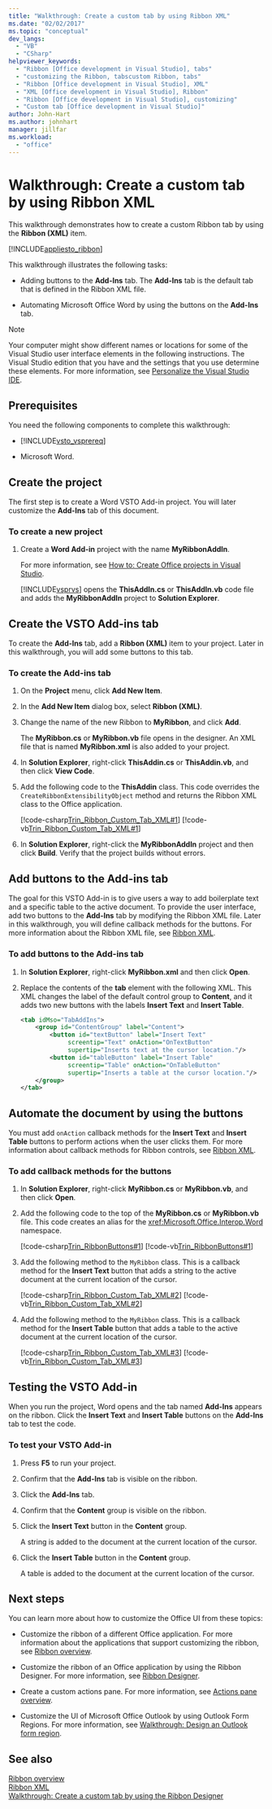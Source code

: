 ```yaml
---
title: "Walkthrough: Create a custom tab by using Ribbon XML"
ms.date: "02/02/2017"
ms.topic: "conceptual"
dev_langs: 
  - "VB"
  - "CSharp"
helpviewer_keywords: 
  - "Ribbon [Office development in Visual Studio], tabs"
  - "customizing the Ribbon, tabscustom Ribbon, tabs"
  - "Ribbon [Office development in Visual Studio], XML"
  - "XML [Office development in Visual Studio], Ribbon"
  - "Ribbon [Office development in Visual Studio], customizing"
  - "Custom tab [Office development in Visual Studio]"
author: John-Hart
ms.author: johnhart
manager: jillfar
ms.workload: 
  - "office"
---
```

# Walkthrough: Create a custom tab by using Ribbon XML
  This walkthrough demonstrates how to create a custom Ribbon tab by using the **Ribbon (XML)** item.  
  
 [!INCLUDE[appliesto_ribbon](../vsto/includes/appliesto-ribbon-md.md)]  
  
 This walkthrough illustrates the following tasks:  
  
-   Adding buttons to the **Add-Ins** tab. The **Add-Ins** tab is the default tab that is defined in the Ribbon XML file.  
  
-   Automating Microsoft Office Word by using the buttons on the **Add-Ins** tab.  
  
> [!NOTE]  
>  Your computer might show different names or locations for some of the Visual Studio user interface elements in the following instructions. The Visual Studio edition that you have and the settings that you use determine these elements. For more information, see [Personalize the Visual Studio IDE](../ide/personalizing-the-visual-studio-ide.md).  
  
## Prerequisites  
 You need the following components to complete this walkthrough:  
  
-   [!INCLUDE[vsto_vsprereq](../vsto/includes/vsto-vsprereq-md.md)]  
  
-   Microsoft Word.  
  
## Create the project  
 The first step is to create a Word VSTO Add-in project. You will later customize the **Add-Ins** tab of this document.  
  
### To create a new project  
  
1.  Create a **Word Add-in** project with the name **MyRibbonAddIn**.  
  
     For more information, see [How to: Create Office projects in Visual Studio](../vsto/how-to-create-office-projects-in-visual-studio.md).  
  
     [!INCLUDE[vsprvs](../sharepoint/includes/vsprvs-md.md)] opens the **ThisAddIn.cs** or **ThisAddIn.vb** code file and adds the **MyRibbonAddIn** project to **Solution Explorer**.  
  
## Create the VSTO Add-ins tab  
 To create the **Add-Ins** tab, add a **Ribbon (XML)** item to your project. Later in this walkthrough, you will add some buttons to this tab.  
  
### To create the Add-ins tab  
  
1.  On the **Project** menu, click **Add New Item**.  
  
2.  In the **Add New Item** dialog box, select **Ribbon (XML)**.  
  
3.  Change the name of the new Ribbon to **MyRibbon**, and click **Add**.  
  
     The **MyRibbon.cs** or **MyRibbon.vb** file opens in the designer. An XML file that is named **MyRibbon.xml** is also added to your project.  
  
4.  In **Solution Explorer**, right-click **ThisAddin.cs** or **ThisAddin.vb**, and then click **View Code**.  
  
5.  Add the following code to the **ThisAddin** class. This code overrides the `CreateRibbonExtensibilityObject` method and returns the Ribbon XML class to the Office application.  
  
     [!code-csharp[Trin_Ribbon_Custom_Tab_XML#1](../vsto/codesnippet/CSharp/Trin_Ribbon_Custom_Tab_XML_O12/ThisAddIn.cs#1)]
     [!code-vb[Trin_Ribbon_Custom_Tab_XML#1](../vsto/codesnippet/VisualBasic/Trin_Ribbon_Custom_Tab_XML_O12/ThisAddIn.vb#1)]  
  
6.  In **Solution Explorer**, right-click the **MyRibbonAddIn** project and then click **Build**. Verify that the project builds without errors.  
  
## Add buttons to the Add-ins tab  
 The goal for this VSTO Add-in is to give users a way to add boilerplate text and a specific table to the active document. To provide the user interface, add two buttons to the **Add-Ins** tab by modifying the Ribbon XML file. Later in this walkthrough, you will define callback methods for the buttons. For more information about the Ribbon XML file, see [Ribbon XML](../vsto/ribbon-xml.md).  
  
### To add buttons to the Add-ins tab  
  
1.  In **Solution Explorer**, right-click **MyRibbon.xml** and then click **Open**.  
  
2.  Replace the contents of the **tab** element with the following XML. This XML changes the label of the default control group to **Content**, and it adds two new buttons with the labels **Insert Text** and **Insert Table**.  
  
    ```xml  
    <tab idMso="TabAddIns">  
        <group id="ContentGroup" label="Content">  
            <button id="textButton" label="Insert Text"  
                 screentip="Text" onAction="OnTextButton"  
                 supertip="Inserts text at the cursor location."/>  
            <button id="tableButton" label="Insert Table"  
                 screentip="Table" onAction="OnTableButton"  
                 supertip="Inserts a table at the cursor location."/>  
        </group>  
    </tab>  
    ```  
  
## Automate the document by using the buttons  
 You must add `onAction` callback methods for the **Insert Text** and **Insert Table** buttons to perform actions when the user clicks them. For more information about callback methods for Ribbon controls, see [Ribbon XML](../vsto/ribbon-xml.md).  
  
### To add callback methods for the buttons  
  
1.  In **Solution Explorer**, right-click **MyRibbon.cs** or **MyRibbon.vb**, and then click **Open**.  
  
2.  Add the following code to the top of the **MyRibbon.cs** or **MyRibbon.vb** file. This code creates an alias for the <xref:Microsoft.Office.Interop.Word> namespace.  
  
     [!code-csharp[Trin_RibbonButtons#1](../vsto/codesnippet/CSharp/Trin_RibbonButtons/MyRibbon.cs#1)]
     [!code-vb[Trin_RibbonButtons#1](../vsto/codesnippet/VisualBasic/Trin_RibbonButtons/MyRibbon.vb#1)]  
  
3.  Add the following method to the `MyRibbon` class. This is a callback method for the **Insert Text** button that adds a string to the active document at the current location of the cursor.  
  
     [!code-csharp[Trin_Ribbon_Custom_Tab_XML#2](../vsto/codesnippet/CSharp/Trin_Ribbon_Custom_Tab_XML_O12/MyRibbon.cs#2)]
     [!code-vb[Trin_Ribbon_Custom_Tab_XML#2](../vsto/codesnippet/VisualBasic/Trin_Ribbon_Custom_Tab_XML_O12/MyRibbon.vb#2)]  
  
4.  Add the following method to the `MyRibbon` class. This is a callback method for the **Insert Table** button that adds a table to the active document at the current location of the cursor.  
  
     [!code-csharp[Trin_Ribbon_Custom_Tab_XML#3](../vsto/codesnippet/CSharp/Trin_Ribbon_Custom_Tab_XML_O12/MyRibbon.cs#3)]
     [!code-vb[Trin_Ribbon_Custom_Tab_XML#3](../vsto/codesnippet/VisualBasic/Trin_Ribbon_Custom_Tab_XML_O12/MyRibbon.vb#3)]  
  
## Testing the VSTO Add-in  
 When you run the project, Word opens and the tab named **Add-Ins** appears on the ribbon. Click the **Insert Text** and **Insert Table** buttons on the **Add-Ins** tab to test the code.  
  
### To test your VSTO Add-in  
  
1.  Press **F5** to run your project.  
  
2.  Confirm that the **Add-Ins** tab is visible on the ribbon.  
  
3.  Click the **Add-Ins** tab.  
  
4.  Confirm that the **Content** group is visible on the ribbon.  
  
5.  Click the **Insert Text** button in the **Content** group.  
  
     A string is added to the document at the current location of the cursor.  
  
6.  Click the **Insert Table** button in the **Content** group.  
  
     A table is added to the document at the current location of the cursor.  
  
## Next steps  
 You can learn more about how to customize the Office UI from these topics:  
  
-   Customize the ribbon of a different Office application. For more information about the applications that support customizing the ribbon, see [Ribbon overview](../vsto/ribbon-overview.md).  
  
-   Customize the ribbon of an Office application by using the Ribbon Designer. For more information, see [Ribbon Designer](../vsto/ribbon-designer.md).  
  
-   Create a custom actions pane. For more information, see [Actions pane overview](../vsto/actions-pane-overview.md).  
  
-   Customize the UI of Microsoft Office Outlook by using Outlook Form Regions. For more information, see [Walkthrough: Design an Outlook form region](../vsto/walkthrough-designing-an-outlook-form-region.md).  
  
## See also  
 [Ribbon overview](../vsto/ribbon-overview.md)   
 [Ribbon XML](../vsto/ribbon-xml.md)   
 [Walkthrough: Create a custom tab by using the Ribbon Designer](../vsto/walkthrough-creating-a-custom-tab-by-using-the-ribbon-designer.md)  
